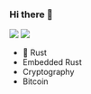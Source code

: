 ### Hi there 👋

![](https://github-readme-stats.vercel.app/api?username=eupn&hide_border=true&show_icons=true&layout=compact&theme=dark)
![](https://github-readme-stats.vercel.app/api/top-langs/?username=eupn&hide_border=true&layout=compact&theme=dark)

- 🦀 Rust
- Embedded Rust
- Cryptography
- Bitcoin
